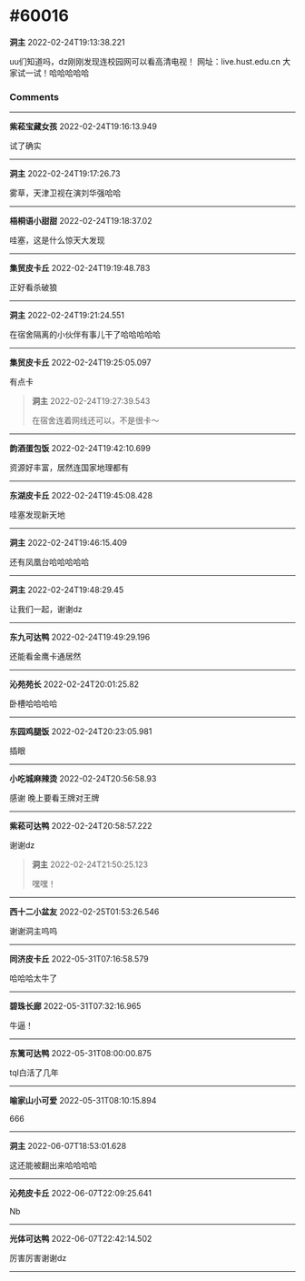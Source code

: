 # #60016

**洞主** 2022-02-24T19:13:38.221

uu们知道吗，dz刚刚发现连校园网可以看高清电视！
网址：live.hust.edu.cn
大家试一试！哈哈哈哈哈

### Comments

---

**紫菘宝藏女孩** 2022-02-24T19:16:13.949

试了确实

---

**洞主** 2022-02-24T19:17:26.73

雾草，天津卫视在演刘华强哈哈

---

**梧桐语小甜甜** 2022-02-24T19:18:37.02

哇塞，这是什么惊天大发现

---

**集贸皮卡丘** 2022-02-24T19:19:48.783

正好看杀破狼

---

**洞主** 2022-02-24T19:21:24.551

在宿舍隔离的小伙伴有事儿干了哈哈哈哈哈

---

**集贸皮卡丘** 2022-02-24T19:25:05.097

有点卡

> **洞主** 2022-02-24T19:27:39.543
> 
> 在宿舍连着网线还可以，不是很卡～


---

**韵酒蛋包饭** 2022-02-24T19:42:10.699

资源好丰富，居然连国家地理都有

---

**东湖皮卡丘** 2022-02-24T19:45:08.428

哇塞发现新天地

---

**洞主** 2022-02-24T19:46:15.409

还有凤凰台哈哈哈哈哈

---

**洞主** 2022-02-24T19:48:29.45

让我们一起，谢谢dz

---

**东九可达鸭** 2022-02-24T19:49:29.196

还能看金鹰卡通居然

---

**沁苑苑长** 2022-02-24T20:01:25.82

卧槽哈哈哈哈

---

**东园鸡腿饭** 2022-02-24T20:23:05.981

插眼

---

**小吃城麻辣烫** 2022-02-24T20:56:58.93

感谢 晚上要看王牌对王牌

---

**紫菘可达鸭** 2022-02-24T20:58:57.222

谢谢dz

> **洞主** 2022-02-24T21:50:25.123
> 
> 嘿嘿！


---

**西十二小盆友** 2022-02-25T01:53:26.546

谢谢洞主呜呜

---

**同济皮卡丘** 2022-05-31T07:16:58.579

哈哈哈太牛了

---

**碧珠长廊** 2022-05-31T07:32:16.965

牛逼！

---

**东篱可达鸭** 2022-05-31T08:00:00.875

tql白活了几年

---

**喻家山小可爱** 2022-05-31T08:10:15.894

666

---

**洞主** 2022-06-07T18:53:01.628

这还能被翻出来哈哈哈哈

---

**沁苑皮卡丘** 2022-06-07T22:09:25.641

Nb

---

**光体可达鸭** 2022-06-07T22:42:14.502

厉害厉害谢谢dz

---

